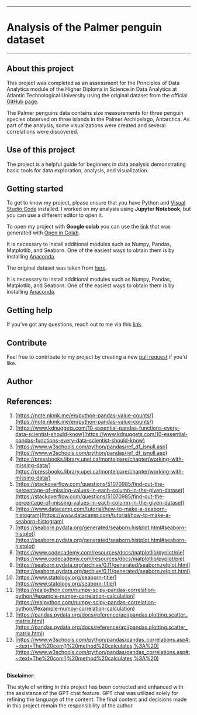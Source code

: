 ***

# Analysis of the Palmer penguin dataset

***

## About this project
This project was completed as an assessment for the Principles of Data Analytics module of the Higher Diploma in Science in Data Analytics at Atlantic Technological University using the original dataset from the official [GitHub page](https://allisonhorst.github.io/palmerpenguins/). 

The Palmer penguins data contains size measurements for three penguin species observed on three islands in the Palmer Archipelago, Antarctica. As part of the analysis, some visualizations were created and several correlations were discovered.
## Use of this project

The project is a helpful guide for beginners in data analysis demonstrating basic tools for data exploration, analysis, and visualization.

## Getting started


To get to know my project, please ensure that you have Python and [Visual Studio Code](https://code.visualstudio.com/) installed. 
I worked on my analysis using **Jupyter Notebook**, but you can use a different editor to open it.

To open my project with **Google colab** you can use the [link](https://colab.research.google.com/github/Kate-217/principles_of_da/blob/main/penguins.ipynb) that was generated with [Open in Colab](https://openincolab.com/).

It is necessary to install additional modules such as Numpy, Pandas, Matplotlib, and Seaborn. One of the easiest ways to obtain them is by installing [Anaconda](https://www.anaconda.com/download).

The original dataset was taken from [here](https://allisonhorst.github.io/palmerpenguins/index.html).



It is necessary to install additional modules such as Numpy, Pandas, Matplotlib, and Seaborn. One of the easiest ways to obtain them is by installing [Anaconda](https://www.anaconda.com/download).




## Getting help

If you've got any questions, reach out to me via this [link](https://github.com/Kate-217/principles_of_da/issues/new).

## Contribute


Feel free to contribute to my project by creating a new [pull request](https://github.com/Kate-217/principles_of_da/pulls) if you'd like.

## Author



## References:
1. [https://note.nkmk.me/en/python-pandas-value-counts/](https://note.nkmk.me/en/python-pandas-value-counts/)
2. [https://www.kdnuggets.com/10-essential-pandas-functions-every-data-scientist-should-know](https://www.kdnuggets.com/10-essential-pandas-functions-every-data-scientist-should-know)
3. [https://www.w3schools.com/python/pandas/ref_df_isnull.asp](https://www.w3schools.com/python/pandas/ref_df_isnull.asp)
4. [https://pressbooks.library.upei.ca/montelpare/chapter/working-with-missing-data/](https://pressbooks.library.upei.ca/montelpare/chapter/working-with-missing-data/)
5. [https://stackoverflow.com/questions/51070985/find-out-the-percentage-of-missing-values-in-each-column-in-the-given-dataset](https://stackoverflow.com/questions/51070985/find-out-the-percentage-of-missing-values-in-each-column-in-the-given-dataset)
6. [https://www.datacamp.com/tutorial/how-to-make-a-seaborn-histogram](https://www.datacamp.com/tutorial/how-to-make-a-seaborn-histogram)
7. [https://seaborn.pydata.org/generated/seaborn.histplot.html#seaborn-histplot](https://seaborn.pydata.org/generated/seaborn.histplot.html#seaborn-histplot)
8. [https://www.codecademy.com/resources/docs/matplotlib/pyplot/pie](https://www.codecademy.com/resources/docs/matplotlib/pyplot/pie)
9. [https://seaborn.pydata.org/archive/0.11/generated/seaborn.relplot.html](https://seaborn.pydata.org/archive/0.11/generated/seaborn.relplot.html)
10. [https://www.statology.org/seaborn-title/](https://www.statology.org/seaborn-title/)
11. [https://realpython.com/numpy-scipy-pandas-correlation-python/#example-numpy-correlation-calculation](https://realpython.com/numpy-scipy-pandas-correlation-python/#example-numpy-correlation-calculation)
12. [https://pandas.pydata.org/docs/reference/api/pandas.plotting.scatter_matrix.html](https://pandas.pydata.org/docs/reference/api/pandas.plotting.scatter_matrix.html)
13. [https://www.w3schools.com/python/pandas/pandas_correlations.asp#:~:text=The%20corr()%20method%20calculates,%3A%20](https://www.w3schools.com/python/pandas/pandas_correlations.asp#:~:text=The%20corr()%20method%20calculates,%3A%20)


## 
**Disclaimer**:

The style of writing in this project has been corrected and enhanced with the assistance of the GPT chat feature. GPT chat was utilized solely for refining the language of the content. The final content and decisions made in this project remain the responsibility of the author.

